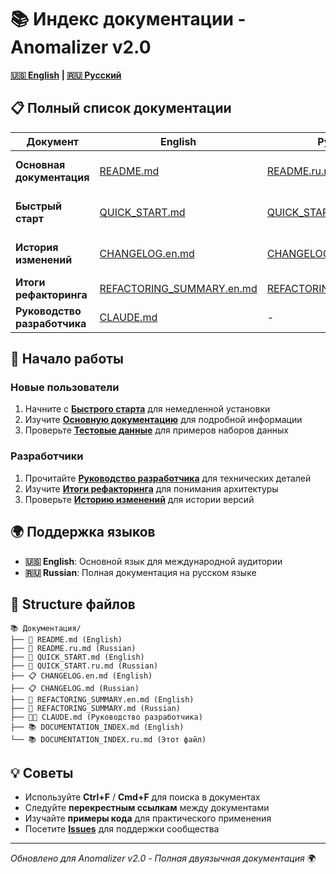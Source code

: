 # 📚 Индекс документации - Anomalizer v2.0

**[🇺🇸 English](DOCUMENTATION_INDEX.md) | [🇷🇺 Русский](DOCUMENTATION_INDEX.ru.md)**

## 📋 Полный список документации

| Документ | English | Русский | Описание |
|----------|---------|---------|----------|
| **Основная документация** | [README.md](README.md) | [README.ru.md](README.ru.md) | Полная документация проекта |
| **Быстрый старт** | [QUICK_START.md](QUICK_START.md) | [QUICK_START.ru.md](QUICK_START.ru.md) | Руководство по быстрой установке |
| **История изменений** | [CHANGELOG.en.md](CHANGELOG.en.md) | [CHANGELOG.md](CHANGELOG.md) | История версий и изменения |
| **Итоги рефакторинга** | [REFACTORING_SUMMARY.en.md](REFACTORING_SUMMARY.en.md) | [REFACTORING_SUMMARY.md](REFACTORING_SUMMARY.md) | Улучшения качества кода |
| **Руководство разработчика** | [CLAUDE.md](CLAUDE.md) | - | Техническое руководство |

## 🚀 Начало работы

### Новые пользователи
1. Начните с **[Быстрого старта](QUICK_START.ru.md)** для немедленной установки
2. Изучите **[Основную документацию](README.ru.md)** для подробной информации
3. Проверьте **[Тестовые данные](files_datasets/)** для примеров наборов данных

### Разработчики
1. Прочитайте **[Руководство разработчика](CLAUDE.md)** для технических деталей
2. Изучите **[Итоги рефакторинга](REFACTORING_SUMMARY.md)** для понимания архитектуры
3. Проверьте **[Историю изменений](CHANGELOG.md)** для истории версий

## 🌍 Поддержка языков

- **🇺🇸 English**: Основной язык для международной аудитории
- **🇷🇺 Russian**: Полная документация на русском языке

## 📂 Structure файлов

```
📚 Документация/
├── 📄 README.md (English)
├── 📄 README.ru.md (Russian)
├── 🚀 QUICK_START.md (English)
├── 🚀 QUICK_START.ru.md (Russian)
├── 📋 CHANGELOG.en.md (English)
├── 📋 CHANGELOG.md (Russian)
├── 🔧 REFACTORING_SUMMARY.en.md (English)
├── 🔧 REFACTORING_SUMMARY.md (Russian)
├── 👨‍💻 CLAUDE.md (Руководство разработчика)
├── 📚 DOCUMENTATION_INDEX.md (English)
└── 📚 DOCUMENTATION_INDEX.ru.md (Этот файл)
```

## 💡 Советы

- Используйте **Ctrl+F** / **Cmd+F** для поиска в документах
- Следуйте **перекрестным ссылкам** между документами
- Изучайте **примеры кода** для практического применения
- Посетите **[Issues](https://github.com/yourusername/anomalizer/issues)** для поддержки сообщества

---

*Обновлено для Anomalizer v2.0 - Полная двуязычная документация* 🌍